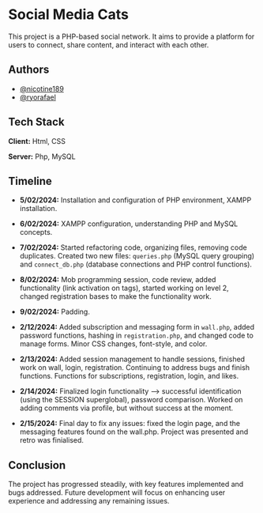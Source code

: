 
# Social Media Cats

This project is a PHP-based social network. It aims to provide a platform for users to connect, share content, and interact with each other.




## Authors

- [@nicotine189](https://www.github.com/nicotine189)
- [@ryorafael](https://www.github.com/ryorafael)



## Tech Stack

**Client:** Html, CSS

**Server:** Php, MySQL

## Timeline

- **5/02/2024:** Installation and configuration of PHP environment, XAMPP installation.
  
- **6/02/2024:** XAMPP configuration, understanding PHP and MySQL concepts.
  
- **7/02/2024:** Started refactoring code, organizing files, removing code duplicates. Created two new files: `queries.php` (MySQL query grouping) and `connect_db.php` (database connections and PHP control functions).
  
- **8/02/2024:** Mob programming session, code review, added functionality (link activation on tags), started working on level 2, changed registration bases to make the functionality work.
  
- **9/02/2024:** Padding.

- **2/12/2024:** Added subscription and messaging form in `wall.php`, added password functions, hashing in `registration.php`, and changed code to manage forms. Minor CSS changes, font-style, and color.
  
- **2/13/2024:** Added session management to handle sessions, finished work on wall, login, registration. Continuing to address bugs and finish functions. Functions for subscriptions, registration, login, and likes.

- **2/14/2024:** Finalized login functionality --> successful identification (using the SESSION superglobal), password comparison. Worked on adding comments via profile, but without success at the moment.

- **2/15/2024:** Final day to fix any issues: fixed the login page, and the messaging features found on the wall.php. Project was presented and retro was finialised. 

## Conclusion

The project has progressed steadily, with key features implemented and bugs addressed. Future development will focus on enhancing user experience and addressing any remaining issues.


